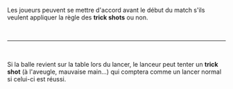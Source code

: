Les joueurs peuvent se mettre d'accord avant le début du match s'ils veulent appliquer la règle des **trick shots** ou non.

&nbsp;


---

&nbsp;


Si la balle revient sur la table lors du lancer, le lanceur peut tenter un **trick shot** (à l'aveugle, mauvaise main...) qui comptera comme un lancer normal si celui-ci est réussi.
